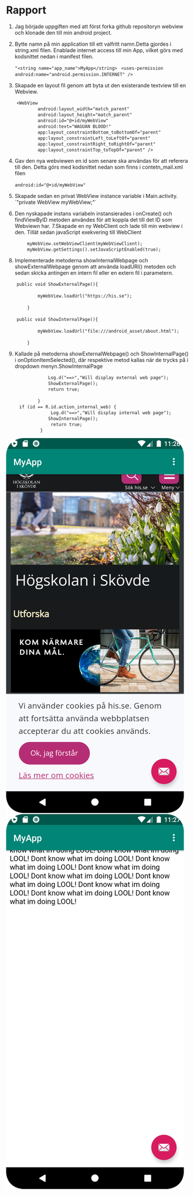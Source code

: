 
# Rapport

1. Jag började uppgiften med att först forka github repositoryn webview och klonade den till min android project.
2. Bytte namn på min application till ett valfritt namn.Detta gjordes i string.xml filen.
   Enablade internet access till min App, vilket görs med kodsnittet nedan i manifest filen.

    `"<string name="app_name">MyApp</string>`
   ` <uses-permission android:name="android.permission.INTERNET" />`
3. Skapade en layout fil genom att byta ut den existerande textview till en Webview.

```
    <WebView
            android:layout_width="match_parent"
            android:layout_height="match_parent"
            android:id="@+id/myWebView"
            android:text="WAGUAN BLOOD!"
            app:layout_constraintBottom_toBottomOf="parent"
            app:layout_constraintLeft_toLeftOf="parent"
            app:layout_constraintRight_toRightOf="parent"
            app:layout_constraintTop_toTopOf="parent" />
```

 4. Gav den nya webviewen en id som senare ska användas för att referera till den. Detta görs med kodsnittet nedan som finns i  contetn_mail.xml filen

    `android:id="@+id/myWebView"`
 5. Skapade sedan en privat WebView instance variable i Main.activity.
        `"private WebView myWebView;"´
 6. Den nyskapade instans variabeln instansierades i onCreate() och
    findViewByID metoden användes för att koppla det till det ID som Webviewn har.
 7.Skapade en ny WebClient och lade till min webview i den. Tillät sedan  javaScript exekvering till WebClient

``` WebViewClient myWebViewClient = new WebViewClient();
        myWebView.setWebViewClient(myWebViewClient);
        myWebView.getSettings().setJavaScriptEnabled(true);
```
 8. Implementerade metoderna showInternalWebpage och showExternalWebpage genom att använda loadURl() metoden och sedan skicka antingen en intern fil eller en extern fil
 i parametern.
```
    public void ShowExternalPage(){

            myWebView.loadUrl("https://his.se");

        }

    public void ShowInternalPage(){

            myWebView.loadUrl("file:///android_asset/about.html");

        }
```
 9. Kallade på metoderna showExternalWebpage() och ShowInternalPage() i onOptionItemSelected(), där respektive metod kallas när de trycks på i dropdown menyn.ShowInternalPage

```     if (id == R.id.action_external_web) {
                Log.d("==>","Will display external web page");
                ShowExternalPage();
                return true;

            }
     if (id == R.id.action_internal_web) {
                 Log.d("==>","Will display internal web page");
                ShowInternalPage();
                 return true;
             }
```

![](ExternPage.png)
![](InternalPage.png)

